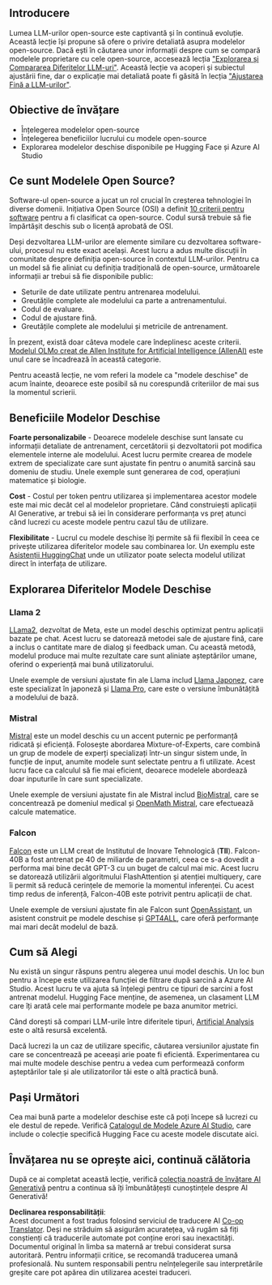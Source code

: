 <!--
CO_OP_TRANSLATOR_METADATA:
{
  "original_hash": "0bba96e53ab841d99db731892a51fab8",
  "translation_date": "2025-05-20T07:03:37+00:00",
  "source_file": "16-open-source-models/README.md",
  "language_code": "ro"
}
-->
## Introducere

Lumea LLM-urilor open-source este captivantă și în continuă evoluție. Această lecție își propune să ofere o privire detaliată asupra modelelor open-source. Dacă ești în căutarea unor informații despre cum se compară modelele proprietare cu cele open-source, accesează lecția ["Explorarea și Compararea Diferitelor LLM-uri"](../02-exploring-and-comparing-different-llms/README.md?WT.mc_id=academic-105485-koreyst). Această lecție va acoperi și subiectul ajustării fine, dar o explicație mai detaliată poate fi găsită în lecția ["Ajustarea Fină a LLM-urilor"](../18-fine-tuning/README.md?WT.mc_id=academic-105485-koreyst).

## Obiective de învățare

- Înțelegerea modelelor open-source
- Înțelegerea beneficiilor lucrului cu modele open-source
- Explorarea modelelor deschise disponibile pe Hugging Face și Azure AI Studio

## Ce sunt Modelele Open Source?

Software-ul open-source a jucat un rol crucial în creșterea tehnologiei în diverse domenii. Inițiativa Open Source (OSI) a definit [10 criterii pentru software](https://web.archive.org/web/20241126001143/https://opensource.org/osd?WT.mc_id=academic-105485-koreyst) pentru a fi clasificat ca open-source. Codul sursă trebuie să fie împărtășit deschis sub o licență aprobată de OSI.

Deși dezvoltarea LLM-urilor are elemente similare cu dezvoltarea software-ului, procesul nu este exact același. Acest lucru a adus multe discuții în comunitate despre definiția open-source în contextul LLM-urilor. Pentru ca un model să fie aliniat cu definiția tradițională de open-source, următoarele informații ar trebui să fie disponibile public:

- Seturile de date utilizate pentru antrenarea modelului.
- Greutățile complete ale modelului ca parte a antrenamentului.
- Codul de evaluare.
- Codul de ajustare fină.
- Greutățile complete ale modelului și metricile de antrenament.

În prezent, există doar câteva modele care îndeplinesc aceste criterii. [Modelul OLMo creat de Allen Institute for Artificial Intelligence (AllenAI)](https://huggingface.co/allenai/OLMo-7B?WT.mc_id=academic-105485-koreyst) este unul care se încadrează în această categorie.

Pentru această lecție, ne vom referi la modele ca "modele deschise" de acum înainte, deoarece este posibil să nu corespundă criteriilor de mai sus la momentul scrierii.

## Beneficiile Modelor Deschise

**Foarte personalizabile** - Deoarece modelele deschise sunt lansate cu informații detaliate de antrenament, cercetătorii și dezvoltatorii pot modifica elementele interne ale modelului. Acest lucru permite crearea de modele extrem de specializate care sunt ajustate fin pentru o anumită sarcină sau domeniu de studiu. Unele exemple sunt generarea de cod, operațiuni matematice și biologie.

**Cost** - Costul per token pentru utilizarea și implementarea acestor modele este mai mic decât cel al modelelor proprietare. Când construiești aplicații AI Generative, ar trebui să iei în considerare performanța vs preț atunci când lucrezi cu aceste modele pentru cazul tău de utilizare.

**Flexibilitate** - Lucrul cu modele deschise îți permite să fii flexibil în ceea ce privește utilizarea diferitelor modele sau combinarea lor. Un exemplu este [Asistenții HuggingChat](https://huggingface.co/chat?WT.mc_id=academic-105485-koreyst) unde un utilizator poate selecta modelul utilizat direct în interfața de utilizare.

## Explorarea Diferitelor Modele Deschise

### Llama 2

[LLama2](https://huggingface.co/meta-llama?WT.mc_id=academic-105485-koreyst), dezvoltat de Meta, este un model deschis optimizat pentru aplicații bazate pe chat. Acest lucru se datorează metodei sale de ajustare fină, care a inclus o cantitate mare de dialog și feedback uman. Cu această metodă, modelul produce mai multe rezultate care sunt aliniate așteptărilor umane, oferind o experiență mai bună utilizatorului.

Unele exemple de versiuni ajustate fin ale Llama includ [Llama Japonez](https://huggingface.co/elyza/ELYZA-japanese-Llama-2-7b?WT.mc_id=academic-105485-koreyst), care este specializat în japoneză și [Llama Pro](https://huggingface.co/TencentARC/LLaMA-Pro-8B?WT.mc_id=academic-105485-koreyst), care este o versiune îmbunătățită a modelului de bază.

### Mistral

[Mistral](https://huggingface.co/mistralai?WT.mc_id=academic-105485-koreyst) este un model deschis cu un accent puternic pe performanță ridicată și eficiență. Folosește abordarea Mixture-of-Experts, care combină un grup de modele de experți specializați într-un singur sistem unde, în funcție de input, anumite modele sunt selectate pentru a fi utilizate. Acest lucru face ca calculul să fie mai eficient, deoarece modelele abordează doar inputurile în care sunt specializate.

Unele exemple de versiuni ajustate fin ale Mistral includ [BioMistral](https://huggingface.co/BioMistral/BioMistral-7B?text=Mon+nom+est+Thomas+et+mon+principal?WT.mc_id=academic-105485-koreyst), care se concentrează pe domeniul medical și [OpenMath Mistral](https://huggingface.co/nvidia/OpenMath-Mistral-7B-v0.1-hf?WT.mc_id=academic-105485-koreyst), care efectuează calcule matematice.

### Falcon

[Falcon](https://huggingface.co/tiiuae?WT.mc_id=academic-105485-koreyst) este un LLM creat de Institutul de Inovare Tehnologică (**TII**). Falcon-40B a fost antrenat pe 40 de miliarde de parametri, ceea ce s-a dovedit a performa mai bine decât GPT-3 cu un buget de calcul mai mic. Acest lucru se datorează utilizării algoritmului FlashAttention și atenției multiquery, care îi permit să reducă cerințele de memorie la momentul inferenței. Cu acest timp redus de inferență, Falcon-40B este potrivit pentru aplicații de chat.

Unele exemple de versiuni ajustate fin ale Falcon sunt [OpenAssistant](https://huggingface.co/OpenAssistant/falcon-40b-sft-top1-560?WT.mc_id=academic-105485-koreyst), un asistent construit pe modele deschise și [GPT4ALL](https://huggingface.co/nomic-ai/gpt4all-falcon?WT.mc_id=academic-105485-koreyst), care oferă performanțe mai mari decât modelul de bază.

## Cum să Alegi

Nu există un singur răspuns pentru alegerea unui model deschis. Un loc bun pentru a începe este utilizarea funcției de filtrare după sarcină a Azure AI Studio. Acest lucru te va ajuta să înțelegi pentru ce tipuri de sarcini a fost antrenat modelul. Hugging Face menține, de asemenea, un clasament LLM care îți arată cele mai performante modele pe baza anumitor metrici.

Când dorești să compari LLM-urile între diferitele tipuri, [Artificial Analysis](https://artificialanalysis.ai/?WT.mc_id=academic-105485-koreyst) este o altă resursă excelentă.

Dacă lucrezi la un caz de utilizare specific, căutarea versiunilor ajustate fin care se concentrează pe aceeași arie poate fi eficientă. Experimentarea cu mai multe modele deschise pentru a vedea cum performează conform așteptărilor tale și ale utilizatorilor tăi este o altă practică bună.

## Pași Următori

Cea mai bună parte a modelelor deschise este că poți începe să lucrezi cu ele destul de repede. Verifică [Catalogul de Modele Azure AI Studio](https://ai.azure.com?WT.mc_id=academic-105485-koreyst), care include o colecție specifică Hugging Face cu aceste modele discutate aici.

## Învățarea nu se oprește aici, continuă călătoria

După ce ai completat această lecție, verifică [colecția noastră de învățare AI Generativă](https://aka.ms/genai-collection?WT.mc_id=academic-105485-koreyst) pentru a continua să îți îmbunătățești cunoștințele despre AI Generativă!

**Declinarea responsabilității**:  
Acest document a fost tradus folosind serviciul de traducere AI [Co-op Translator](https://github.com/Azure/co-op-translator). Deși ne străduim să asigurăm acuratețea, vă rugăm să fiți conștienți că traducerile automate pot conține erori sau inexactități. Documentul original în limba sa maternă ar trebui considerat sursa autoritară. Pentru informații critice, se recomandă traducerea umană profesională. Nu suntem responsabili pentru neînțelegerile sau interpretările greșite care pot apărea din utilizarea acestei traduceri.